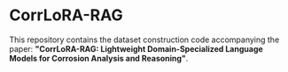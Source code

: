 # CorrLoRA-RAG
This repository contains the dataset construction code accompanying the paper:   **"CorrLoRA-RAG: Lightweight Domain-Specialized Language Models for Corrosion Analysis and Reasoning"**.
